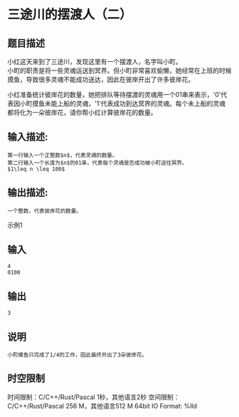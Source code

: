 # 三途川的摆渡人（二）

## 题目描述

小红这天来到了三途川，发现这里有一个摆渡人，名字叫小町。  
小町的职责是将一些灵魂运送到冥界。但小町非常喜欢偷懒，她经常在上班的时候摸鱼，导致很多灵魂不能成功送达，因此在彼岸开出了许多彼岸花。  
  
小红准备统计彼岸花的数量，她把排队等待摆渡的灵魂用一个01串来表示，'0'代表因小町摸鱼未能上船的灵魂，'1'代表成功到达冥界的灵魂。每个未上船的灵魂都将化为一朵彼岸花，请你帮小红计算彼岸花的数量。

## 输入描述:
    
    
    第一行输入一个正整数$n$，代表灵魂的数量。  
    第二行输入一个长度为$n$的01串，代表每个灵魂是否成功被小町送往冥界。  
    $1\leq n \leq 100$

## 输出描述:
    
    
    一个整数，代表彼岸花的数量。

示例1 

## 输入
    
    
    4
    0100

## 输出
    
    
    3

## 说明
    
    
    小町摸鱼只完成了1/4的工作，因此最终开出了3朵彼岸花。


## 时空限制

时间限制：C/C++/Rust/Pascal 1秒，其他语言2秒
空间限制：C/C++/Rust/Pascal 256 M，其他语言512 M
64bit IO Format: %lld